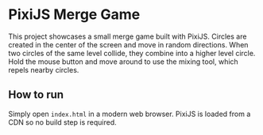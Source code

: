 # PixiJS Merge Game

This project showcases a small merge game built with PixiJS. Circles are created
in the center of the screen and move in random directions. When two circles of
the same level collide, they combine into a higher level circle. Hold the mouse
button and move around to use the mixing tool, which repels nearby circles.

## How to run

Simply open `index.html` in a modern web browser. PixiJS is loaded from a CDN so no build step is required.

